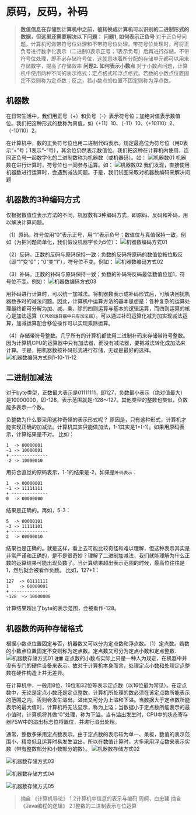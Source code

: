 # 原码，反码，补码

>**数值信息在存储到计算机中之前，被转换成计算机可以识别的二进制形式的数据，但这里还需要解决以下问题：**
**问题1. 如何表示正负号**
对于正负号问题，计算机可做带符号位处理和不带符号位处理。带符号位处理时，可将正负号进行数字化表示（二进制0表示正号；1表示负号）后再进行存储。不带符号位处理，即不必存储符号位，这就意味着所分配的存储单元都可以用来存储数字，提高了存储效率
**问题2. 如何表示小数点**
对于小数点问题，计算机中使用两种不同的表示格式：定点格式和浮点格式。若数的小数点位置固定不变则称为定点数；反之，若小数点的位置不固定则称为浮点数。

## 机器数
在日常生活中，我们用正号（+）和负号（-）表示符号位；加绝对值表示数值位。我们把这种形式的数称为真值，如（+11）10、（-11）10、（+10110）2、（-10110）2。

在计算机中，数的正负符号位也用二进制代码表示。规定最高位为符号位（用0表示“+”号；1表示“-”号），其余位仍然表示数值位。我们把这种在计算机内使用，连同正负号一起数字化的二进制数称为机器数（或机器码）。如：
![机器数01](http://img.xinzhuxiansheng.com/blogimgs/%E8%AE%A1%E7%AE%97%E6%9C%BA%E7%BB%84%E6%88%90%E5%8E%9F%E7%90%86/%E6%9C%BA%E5%99%A8%E6%95%B001.png)
机器数在进行计算时，符号位也一同参与运算。如：
![机器数02](http://img.xinzhuxiansheng.com/blogimgs/%E8%AE%A1%E7%AE%97%E6%9C%BA%E7%BB%84%E6%88%90%E5%8E%9F%E7%90%86/%E6%9C%BA%E5%99%A8%E6%95%B002.png)
我们发现，直接使用机器数进行运算时，会遇到减法问题。于是，我们试图采取对机器数编码来解决问题

## 机器数的3种编码方式
仅根据数值位表示方法的不同，机器数有3种编码方式，即原码、反码和补码，用以解决计算问题。

（1）原码。符号位用“0”表示正号，用“1”表示负号；数值位与真值保持一致。例如（为把问题简单化，我们假设机器字长为5位）：
![机器数编码方式01](http://img.xinzhuxiansheng.com/blogimgs/%E8%AE%A1%E7%AE%97%E6%9C%BA%E7%BB%84%E6%88%90%E5%8E%9F%E7%90%86/%E6%9C%BA%E5%99%A8%E6%95%B0%E7%BC%96%E7%A0%81%E6%96%B9%E5%BC%8F01.png)

（2）反码。正数的反码与原码保持一致；负数的反码将原码的数值位按位取反（即“1”变“0”；“0”变“1”），符号位不变。例如：
![机器数编码方式02](http://img.xinzhuxiansheng.com/blogimgs/%E8%AE%A1%E7%AE%97%E6%9C%BA%E7%BB%84%E6%88%90%E5%8E%9F%E7%90%86/%E6%9C%BA%E5%99%A8%E6%95%B0%E7%BC%96%E7%A0%81%E6%96%B9%E5%BC%8F02.png)

（3）补码。正数的补码与原码保持一致；负数的补码将反码最低数值位加1，符号位不变。例如：
![机器数编码方式03](http://img.xinzhuxiansheng.com/blogimgs/%E8%AE%A1%E7%AE%97%E6%9C%BA%E7%BB%84%E6%88%90%E5%8E%9F%E7%90%86/%E6%9C%BA%E5%99%A8%E6%95%B0%E7%BC%96%E7%A0%81%E6%96%B9%E5%BC%8F03.png)

用补码进行计算时，可以统一加减法。将机器数表示成补码形式后，可解决困扰机器数多时的减法问题。因此，计算机中运算方法的基本思想是：各种复杂的运算处理最终都可分解为加、减、乘、除的四则运算与基本的逻辑运算，而四则运算的核心是加法运算（`CPU的运算器中只有加法器`）。可以通过补码运算化减为加实现减法运算，加减运算配合移位操作可以实现乘除运算。

（4）存储带符号整数。几乎所有的计算机都使用二进制补码来存储带符号整数。因为计算机CPU的运算器中只有加法器，而没有减法器，要把减法转化成加法来计算。于是，把机器数按补码形式进行存储，无疑是最好的选择。
![机器数编码方式例1-10-11-12](http://img.xinzhuxiansheng.com/blogimgs/%E8%AE%A1%E7%AE%97%E6%9C%BA%E7%BB%84%E6%88%90%E5%8E%9F%E7%90%86/%E6%9C%BA%E5%99%A8%E6%95%B0%E7%BC%96%E7%A0%81%E6%96%B9%E5%BC%8F%E4%BE%8B1-10-11-12.png)


## 二进制加减法
对于byte类型，正数最大表示是01111111，即127，负数最小表示（绝对值最大）是10000000，即-128，表示范围就是-128～127。其他类型的整数也类似，负数能多表示一个数。

负整数为什么要采用这种奇怪的表示形式呢？
原因是，只有这种形式，计算机才能实现正确的加减法。计算机其实只能做加法，1-1其实是1+(-1)。如果用原码表示，计算结果是不对。
比如：
```shell
1  -> 00000001
-1 -> 10000001
+ --------------
-2 -> 10000010
```

用符合直觉的原码表示，1-1的结果是-2，如果是`补码表示`：
```shell
1  -> 00000001
-1 -> 11111111
+ --------------
0  -> 00000000
```

结果是正确的。再如，5-3：
```shell
5  -> 00000101
-3 -> 11111101
+ --------------
2  -> 00000010
```
结果也是正确的。就是这样，看上去可能比较奇怪和难以理解，但这种表示其实是非常严谨和正确的，是不是很奇妙？理解了二进制加减法，我们就能理解为什么正数的运算结果可能出现负数了。当计算结果超出表示范围的时候，最高位往往是1，然后就会被看作负数。
比如，127+1：
```shell
127  -> 01111111
1    -> 00000001
+ --------------
-128  -> 10000000
```
计算结果超出了byte的表示范围，会被看作-128。


## 机器数的两种存储格式
根据小数点位置固定与否，机器数又可以分为定点数和浮点数。（1）定点数。若数的小数点位置固定不变则称为定点数。定点数又可分为定点小数和定点整数.
![机器数存储方式01](http://img.xinzhuxiansheng.com/blogimgs/%E8%AE%A1%E7%AE%97%E6%9C%BA%E7%BB%84%E6%88%90%E5%8E%9F%E7%90%86/%E6%9C%BA%E5%99%A8%E6%95%B0%E5%AD%98%E5%82%A8%E6%A0%BC%E5%BC%8F01.png)
**`注意`**
定点数的小数点实际上只是一种人为规定，在机器中并没有专门的硬件设备来表示。故对于计算机本身而言，处理定点小数和处理定点整数在硬件构造上并无差异。

在计算机中，一般用8位、16位和32位等表示定点数（以16位最为常见）。在定点数中，无论是定点小数还是定点整数，计算机所处理的数必须在该定点数所能表示的范围之内，否则会发生溢出。溢出又可分为上溢和下溢。当数据大于定点数所能表示的最大值时，计算机将无法显示，称为上溢；当数据小于定点数所能表示的最小值时，计算机将其做“0”处理，称为下溢。当有溢出发生时，CPU中的状态寄存器PSW中的溢出标志位将置位，并进行溢出处理。

通常，整数多采用定点数表示。由于定点数的表示较为单一、呆板，数值的表示范围小、精度低且运算时易发生溢出，所以在数值计算时，大多采用浮点数来表示实数（带有整数部分和小数部分的数）。
![机器数存储方式02](http://img.xinzhuxiansheng.com/blogimgs/%E8%AE%A1%E7%AE%97%E6%9C%BA%E7%BB%84%E6%88%90%E5%8E%9F%E7%90%86/%E6%9C%BA%E5%99%A8%E6%95%B0%E5%AD%98%E5%82%A8%E6%A0%BC%E5%BC%8F02.png)

![机器数存储方式03](http://img.xinzhuxiansheng.com/blogimgs/%E8%AE%A1%E7%AE%97%E6%9C%BA%E7%BB%84%E6%88%90%E5%8E%9F%E7%90%86/%E6%9C%BA%E5%99%A8%E6%95%B0%E5%AD%98%E5%82%A8%E6%A0%BC%E5%BC%8F03.png)

![机器数存储方式04](http://img.xinzhuxiansheng.com/blogimgs/%E8%AE%A1%E7%AE%97%E6%9C%BA%E7%BB%84%E6%88%90%E5%8E%9F%E7%90%86/%E6%9C%BA%E5%99%A8%E6%95%B0%E5%AD%98%E5%82%A8%E6%A0%BC%E5%BC%8F04.png)

![机器数存储方式05](http://img.xinzhuxiansheng.com/blogimgs/%E8%AE%A1%E7%AE%97%E6%9C%BA%E7%BB%84%E6%88%90%E5%8E%9F%E7%90%86/%E6%9C%BA%E5%99%A8%E6%95%B0%E5%AD%98%E5%82%A8%E6%A0%BC%E5%BC%8F05.png)




>摘自 《计算机导论》 1.2计算机中信息的表示与编码 周舸，白忠建
>摘自 《Java编程的逻辑》 2.1整数的二进制表示与位运算